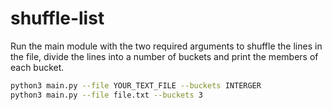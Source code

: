 # shuffle-list

Run the main module with the two required arguments to shuffle the lines in the file, divide the lines into a number of buckets and print the members of each bucket.

```sh
python3 main.py --file YOUR_TEXT_FILE --buckets INTERGER
python3 main.py --file file.txt --buckets 3
```
